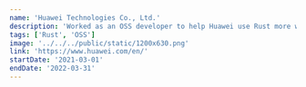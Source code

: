 ```yaml
---
name: 'Huawei Technologies Co., Ltd.'
description: 'Worked as an OSS developer to help Huawei use Rust more widely and efficiently.'
tags: ['Rust', 'OSS']
image: '../../../public/static/1200x630.png'
link: 'https://www.huawei.com/en/'
startDate: '2021-03-01'
endDate: '2022-03-31'
---
```

